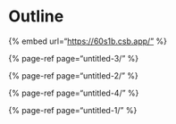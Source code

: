 Outline
=======

{% embed url=“https://60s1b.csb.app/” %}

{% page-ref page=“untitled-3/” %}

{% page-ref page=“untitled-2/” %}

{% page-ref page=“untitled-4/” %}

{% page-ref page=“untitled-1/” %}
